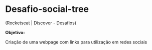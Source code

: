 # Desafio-social-tree
(Rocketseat | Discover - Desafios)<br>

**Objetivo:**

Criação de uma webpage com links para utilização em redes sociais
